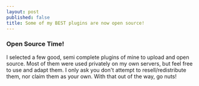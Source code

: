 ```yaml
---
layout: post
published: false
title: Some of my BEST plugins are now open source!
---
```

### Open Source Time!

I selected a few good, semi complete plugins of mine to upload and open source. Most of them were used privately on my own servers, but feel free to use and adapt them. I only ask you don't attempt to resell/redistribute them, nor claim them as your own. With that out of the way, go nuts!
